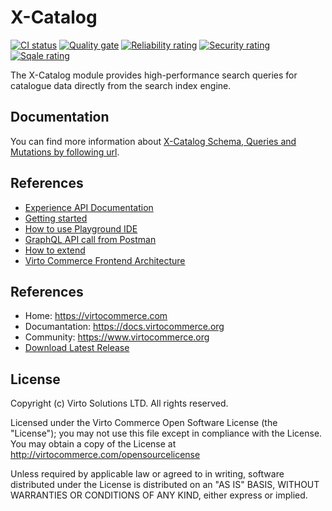 # X-Catalog

[![CI status](https://github.com/VirtoCommerce/vc-module-x-catalog/workflows/Module%20CI/badge.svg?branch=dev)](https://github.com/VirtoCommerce/vc-module-x-catalog/actions?query=workflow%3A"Module+CI") [![Quality gate](https://sonarcloud.io/api/project_badges/measure?project=VirtoCommerce_vc-module-x-catalog&metric=alert_status&branch=dev)](https://sonarcloud.io/dashboard?id=VirtoCommerce_vc-module-x-catalog) [![Reliability rating](https://sonarcloud.io/api/project_badges/measure?project=VirtoCommerce_vc-module-x-catalog&metric=reliability_rating&branch=dev)](https://sonarcloud.io/dashboard?id=VirtoCommerce_vc-module-x-catalog) [![Security rating](https://sonarcloud.io/api/project_badges/measure?project=VirtoCommerce_vc-module-x-catalog&metric=security_rating&branch=dev)](https://sonarcloud.io/dashboard?id=VirtoCommerce_vc-module-x-catalog) [![Sqale rating](https://sonarcloud.io/api/project_badges/measure?project=VirtoCommerce_vc-module-x-catalog&metric=sqale_rating&branch=dev)](https://sonarcloud.io/dashboard?id=VirtoCommerce_vc-module-x-catalog)

The X-Catalog module provides high-performance search queries for catalogue data directly from the search index engine.

## Documentation
You can find more information about [X-Catalog Schema, Queries and Mutations by following url](https://docs.virtocommerce.org/platform/developer-guide/GraphQL-Storefront-API-Reference-xAPI/Catalog/overview/).

## References
- [Experience API Documentation](https://docs.virtocommerce.org/platform/developer-guide/GraphQL-Storefront-API-Reference-xAPI/)
- [Getting started](https://docs.virtocommerce.org/platform/developer-guide/GraphQL-Storefront-API-Reference-xAPI/getting-started/)
- [How to use Playground IDE](https://docs.virtocommerce.org/platform/developer-guide/GraphQL-Storefront-API-Reference-xAPI/playground/)
- [GraphQL API call from Postman](https://docs.virtocommerce.org/platform/developer-guide/GraphQL-Storefront-API-Reference-xAPI/postman/)
- [How to extend](https://docs.virtocommerce.org/platform/developer-guide/GraphQL-Storefront-API-Reference-xAPI/x-api-extensions/)
- [Virto Commerce Frontend Architecture](https://docs.virtocommerce.org/storefront/developer-guide/architecture/)

## References
* Home: https://virtocommerce.com
* Documantation: https://docs.virtocommerce.org
* Community: https://www.virtocommerce.org
* [Download Latest Release](https://github.com/VirtoCommerce/vc-module-x-catalog/releases)

## License
Copyright (c) Virto Solutions LTD.  All rights reserved.

Licensed under the Virto Commerce Open Software License (the "License"); you
may not use this file except in compliance with the License. You may
obtain a copy of the License at http://virtocommerce.com/opensourcelicense

Unless required by applicable law or agreed to in writing, software
distributed under the License is distributed on an "AS IS" BASIS,
WITHOUT WARRANTIES OR CONDITIONS OF ANY KIND, either express or
implied.
